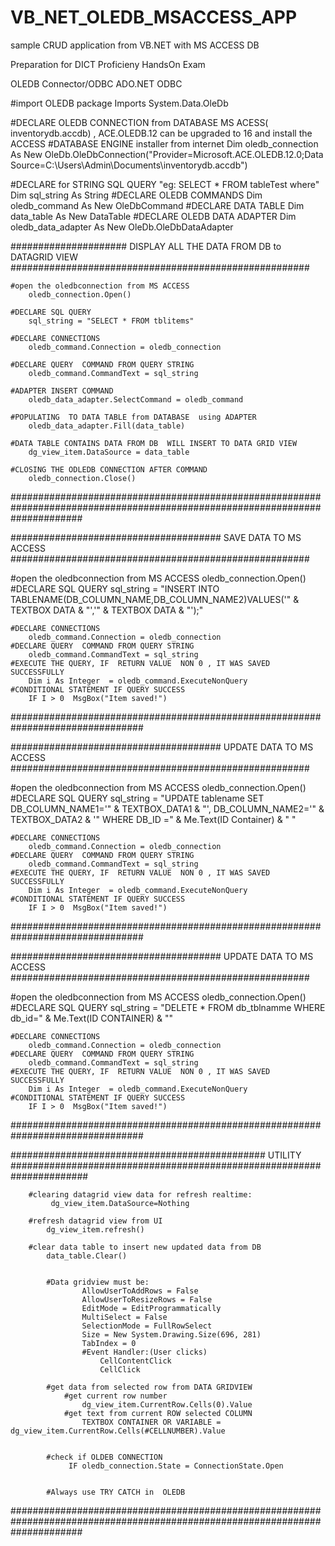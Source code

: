 # VB_NET_OLEDB_MSACCESS_APP
sample  CRUD application from VB.NET with MS ACCESS DB

Preparation for DICT Proficieny HandsOn Exam




OLEDB
Connector/ODBC
ADO.NET ODBC


#import  OLEDB package
        Imports System.Data.OleDb

#DECLARE OLEDB CONNECTION from DATABASE  MS ACESS( inventorydb.accdb) , ACE.OLEDB.12 can be upgraded  to 16 and install the ACCESS #DATABASE ENGINE installer from internet
        Dim oledb_connection As New OleDb.OleDbConnection("Provider=Microsoft.ACE.OLEDB.12.0;Data Source=C:\Users\Admin\Documents\inventorydb.accdb")


#DECLARE for STRING SQL QUERY "eg: SELECT * FROM tableTest where"
    Dim sql_string As String
#DECLARE OLEDB COMMANDS
    Dim oledb_command As New OleDbCommand
#DECLARE DATA TABLE
    Dim data_table As New DataTable
#DECLARE OLEDB DATA ADAPTER
    Dim oledb_data_adapter As New OleDb.OleDbDataAdapter



##################### DISPLAY ALL THE DATA FROM DB to DATAGRID VIEW ######################################################

    #open the oledbconnection from MS ACCESS
        oledb_connection.Open()

    #DECLARE SQL QUERY
        sql_string = "SELECT * FROM tblitems"

    #DECLARE CONNECTIONS
        oledb_command.Connection = oledb_connection

    #DECLARE QUERY  COMMAND FROM QUERY STRING
        oledb_command.CommandText = sql_string

    #ADAPTER INSERT COMMAND 
        oledb_data_adapter.SelectCommand = oledb_command

    #POPULATING  TO DATA TABLE from DATABASE  using ADAPTER 
        oledb_data_adapter.Fill(data_table)

    #DATA TABLE CONTAINS DATA FROM DB  WILL INSERT TO DATA GRID VIEW 
        dg_view_item.DataSource = data_table
    
    #CLOSING THE ODLEDB CONNECTION AFTER COMMAND
        oledb_connection.Close()

#############################################################################################################################


###################################### SAVE DATA TO MS ACCESS ######################################################


 #open the oledbconnection from MS ACCESS
        oledb_connection.Open()
    #DECLARE SQL QUERY
        sql_string = "INSERT INTO TABLENAME(DB_COLUMN_NAME,DB_COLUMN_NAME2)VALUES('" & TEXTBOX DATA & "','" & TEXTBOX DATA & "');"

    #DECLARE CONNECTIONS
        oledb_command.Connection = oledb_connection
    #DECLARE QUERY  COMMAND FROM QUERY STRING
        oledb_command.CommandText = sql_string
    #EXECUTE THE QUERY, IF  RETURN VALUE  NON 0 , IT WAS SAVED SUCCESSFULLY
        Dim i As Integer  = oledb_command.ExecuteNonQuery
    #CONDITIONAL STATEMENT IF QUERY SUCCESS
        IF I > 0  MsgBox("Item saved!")


################################################################################


###################################### UPDATE DATA TO MS ACCESS ######################################################


 #open the oledbconnection from MS ACCESS
        oledb_connection.Open()
    #DECLARE SQL QUERY
        sql_string = "UPDATE tablename SET DB_COLUMN_NAME1='" & TEXTBOX_DATA1 & "', DB_COLUMN_NAME2='" & TEXTBOX_DATA2 & '" WHERE DB_ID =" & Me.Text(ID Container) & "  "

    #DECLARE CONNECTIONS
        oledb_command.Connection = oledb_connection
    #DECLARE QUERY  COMMAND FROM QUERY STRING
        oledb_command.CommandText = sql_string
    #EXECUTE THE QUERY, IF  RETURN VALUE  NON 0 , IT WAS SAVED SUCCESSFULLY
        Dim i As Integer  = oledb_command.ExecuteNonQuery
    #CONDITIONAL STATEMENT IF QUERY SUCCESS
        IF I > 0  MsgBox("Item saved!")

################################################################################


###################################### UPDATE DATA TO MS ACCESS ######################################################


 #open the oledbconnection from MS ACCESS
        oledb_connection.Open()
    #DECLARE SQL QUERY
        sql_string = "DELETE * FROM db_tblnamme WHERE db_id=" & Me.Text(ID CONTAINER)  & ""

    #DECLARE CONNECTIONS
        oledb_command.Connection = oledb_connection
    #DECLARE QUERY  COMMAND FROM QUERY STRING
        oledb_command.CommandText = sql_string
    #EXECUTE THE QUERY, IF  RETURN VALUE  NON 0 , IT WAS SAVED SUCCESSFULLY
        Dim i As Integer  = oledb_command.ExecuteNonQuery
    #CONDITIONAL STATEMENT IF QUERY SUCCESS
        IF I > 0  MsgBox("Item saved!")

################################################################################









############################################## UTILITY ######################################################################
    
    
        #clearing datagrid view data for refresh realtime:
             dg_view_item.DataSource=Nothing

        #refresh datagrid view from UI
            dg_view_item.refresh()

        #clear data table to insert new updated data from DB
            data_table.Clear()


            #Data gridview must be:
                    AllowUserToAddRows = False
                    AllowUserToResizeRows = False
                    EditMode = EditProgrammatically
                    MultiSelect = False
                    SelectionMode = FullRowSelect
                    Size = New System.Drawing.Size(696, 281)
                    TabIndex = 0
                    #Event Handler:(User clicks)
                        CellContentClick
                        CellClick

            #get data from selected row from DATA GRIDVIEW
                #get current row number 
                    dg_view_item.CurrentRow.Cells(0).Value
                #get text from current ROW selected COLUMN
                    TEXTBOX CONTAINER OR VARIABLE = dg_view_item.CurrentRow.Cells(#CELLNUMBER).Value
            

            #check if OLDEB CONNECTION
                 IF oledb_connection.State = ConnectionState.Open 


            #Always use TRY CATCH in  OLEDB  

#############################################################################################################################










        
